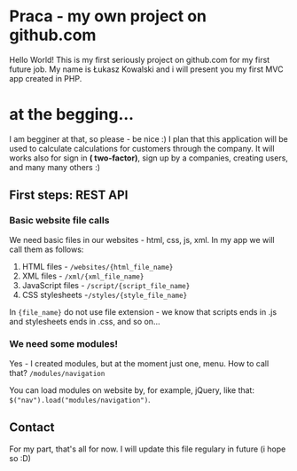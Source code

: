 # Praca - my own project on github.com

Hello World!  This is my first seriously project on github.com for my first future job. My name is Łukasz Kowalski and i will present you my first MVC app created in PHP.


# at the begging...

I am begginer at that, so please - be nice :)  I plan that this application will be used to calculate calculations for customers through the company. It will works also for sign in **( two-factor)**, sign up by a companies, creating users, and many many others :)

## First steps: REST API

### Basic website file calls

We need basic files in our websites - html, css, js, xml. In my app we will call them as follows:

1. HTML files - `/websites/{html_file_name}`
2. XML files - `/xml/{xml_file_name}`
3. JavaScript files - `/script/{script_file_name}` 
4. CSS stylesheets -`/styles/{style_file_name}`


In `{file_name}` do not use file extension - we know that scripts
ends in .js and stylesheets ends in .css, and so on...

### We need  some modules!
Yes - I created modules, but at the moment just one, menu. How to call that?
`/modules/navigation`

You can load modules on website by, for example, jQuery, like that: `$("nav").load("modules/navigation")`.

## Contact
For my part, that's all for now. I will update this file regulary in future (i hope so :D)

